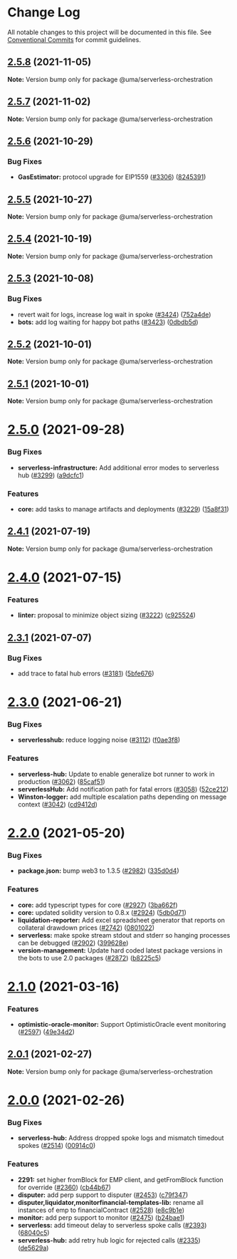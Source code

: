 # Change Log

All notable changes to this project will be documented in this file.
See [Conventional Commits](https://conventionalcommits.org) for commit guidelines.

## [2.5.8](https://github.com/UMAprotocol/protocol/compare/@uma/serverless-orchestration@2.5.7...@uma/serverless-orchestration@2.5.8) (2021-11-05)

**Note:** Version bump only for package @uma/serverless-orchestration

## [2.5.7](https://github.com/UMAprotocol/protocol/compare/@uma/serverless-orchestration@2.5.6...@uma/serverless-orchestration@2.5.7) (2021-11-02)

**Note:** Version bump only for package @uma/serverless-orchestration

## [2.5.6](https://github.com/UMAprotocol/protocol/compare/@uma/serverless-orchestration@2.5.5...@uma/serverless-orchestration@2.5.6) (2021-10-29)

### Bug Fixes

- **GasEstimator:** protocol upgrade for EIP1559 ([#3306](https://github.com/UMAprotocol/protocol/issues/3306)) ([8245391](https://github.com/UMAprotocol/protocol/commit/8245391ee07dca37be3c52a9a9ba47ed4d63f6f7))

## [2.5.5](https://github.com/UMAprotocol/protocol/compare/@uma/serverless-orchestration@2.5.4...@uma/serverless-orchestration@2.5.5) (2021-10-27)

**Note:** Version bump only for package @uma/serverless-orchestration

## [2.5.4](https://github.com/UMAprotocol/protocol/compare/@uma/serverless-orchestration@2.5.3...@uma/serverless-orchestration@2.5.4) (2021-10-19)

**Note:** Version bump only for package @uma/serverless-orchestration

## [2.5.3](https://github.com/UMAprotocol/protocol/compare/@uma/serverless-orchestration@2.5.2...@uma/serverless-orchestration@2.5.3) (2021-10-08)

### Bug Fixes

- revert wait for logs, increase log wait in spoke ([#3424](https://github.com/UMAprotocol/protocol/issues/3424)) ([752a4de](https://github.com/UMAprotocol/protocol/commit/752a4de296ffddf6fd662b0e46ba9b34c1ed0b6f))
- **bots:** add log waiting for happy bot paths ([#3423](https://github.com/UMAprotocol/protocol/issues/3423)) ([0dbdb5d](https://github.com/UMAprotocol/protocol/commit/0dbdb5dbf10987fa51d8f4f4704b70ce48c6a531))

## [2.5.2](https://github.com/UMAprotocol/protocol/compare/@uma/serverless-orchestration@2.5.1...@uma/serverless-orchestration@2.5.2) (2021-10-01)

**Note:** Version bump only for package @uma/serverless-orchestration

## [2.5.1](https://github.com/UMAprotocol/protocol/compare/@uma/serverless-orchestration@2.5.0...@uma/serverless-orchestration@2.5.1) (2021-10-01)

**Note:** Version bump only for package @uma/serverless-orchestration

# [2.5.0](https://github.com/UMAprotocol/protocol/compare/@uma/serverless-orchestration@2.4.1...@uma/serverless-orchestration@2.5.0) (2021-09-28)

### Bug Fixes

- **serverless-infrastructure:** Add additional error modes to serverless hub ([#3299](https://github.com/UMAprotocol/protocol/issues/3299)) ([a9dcfc1](https://github.com/UMAprotocol/protocol/commit/a9dcfc1f0cd3f89a34437c3a2ddc31ee79625ce9))

### Features

- **core:** add tasks to manage artifacts and deployments ([#3229](https://github.com/UMAprotocol/protocol/issues/3229)) ([15a8f31](https://github.com/UMAprotocol/protocol/commit/15a8f31e3d3ce0df9b68b03ae56f8df789ae481a))

## [2.4.1](https://github.com/UMAprotocol/protocol/compare/@uma/serverless-orchestration@2.4.0...@uma/serverless-orchestration@2.4.1) (2021-07-19)

**Note:** Version bump only for package @uma/serverless-orchestration

# [2.4.0](https://github.com/UMAprotocol/protocol/compare/@uma/serverless-orchestration@2.3.1...@uma/serverless-orchestration@2.4.0) (2021-07-15)

### Features

- **linter:** proposal to minimize object sizing ([#3222](https://github.com/UMAprotocol/protocol/issues/3222)) ([c925524](https://github.com/UMAprotocol/protocol/commit/c925524e888f73e1f694c4f9bf4ad1fb31e456bc))

## [2.3.1](https://github.com/UMAprotocol/protocol/compare/@uma/serverless-orchestration@2.3.0...@uma/serverless-orchestration@2.3.1) (2021-07-07)

### Bug Fixes

- add trace to fatal hub errors ([#3181](https://github.com/UMAprotocol/protocol/issues/3181)) ([5bfe676](https://github.com/UMAprotocol/protocol/commit/5bfe6765bb727e2d7fd9c5ac300a1636cc3bcec3))

# [2.3.0](https://github.com/UMAprotocol/protocol/compare/@uma/serverless-orchestration@2.2.0...@uma/serverless-orchestration@2.3.0) (2021-06-21)

### Bug Fixes

- **serverlesshub:** reduce logging noise ([#3112](https://github.com/UMAprotocol/protocol/issues/3112)) ([f0ae3f8](https://github.com/UMAprotocol/protocol/commit/f0ae3f8d08bbcd4f4347480b2667058787985a89))

### Features

- **serverless-hub:** Update to enable generalize bot runner to work in production ([#3062](https://github.com/UMAprotocol/protocol/issues/3062)) ([85caf51](https://github.com/UMAprotocol/protocol/commit/85caf519164aced76b55ab9e65c36a49d1077bb4))
- **serverlessHub:** Add notification path for fatal errors ([#3058](https://github.com/UMAprotocol/protocol/issues/3058)) ([52ce212](https://github.com/UMAprotocol/protocol/commit/52ce2122236eb2176e84b3b5dadfb217c862910b))
- **Winston-logger:** add multiple escalation paths depending on message context ([#3042](https://github.com/UMAprotocol/protocol/issues/3042)) ([cd9412d](https://github.com/UMAprotocol/protocol/commit/cd9412d1bac4c0def413309423fe9ff8e487e4c1))

# [2.2.0](https://github.com/UMAprotocol/protocol/compare/@uma/serverless-orchestration@2.1.0...@uma/serverless-orchestration@2.2.0) (2021-05-20)

### Bug Fixes

- **package.json:** bump web3 to 1.3.5 ([#2982](https://github.com/UMAprotocol/protocol/issues/2982)) ([335d0d4](https://github.com/UMAprotocol/protocol/commit/335d0d47b4e1f90cd77ee28116f6d06da83e8865))

### Features

- **core:** add typescript types for core ([#2927](https://github.com/UMAprotocol/protocol/issues/2927)) ([3ba662f](https://github.com/UMAprotocol/protocol/commit/3ba662f99bb9d1c33b207457ce9fa6cb90336d98))
- **core:** updated solidity version to 0.8.x ([#2924](https://github.com/UMAprotocol/protocol/issues/2924)) ([5db0d71](https://github.com/UMAprotocol/protocol/commit/5db0d7178cd6a3c807db4586eeb22a16229e9213))
- **liquidation-reporter:** Add excel spreadsheet generator that reports on collateral drawdown prices ([#2742](https://github.com/UMAprotocol/protocol/issues/2742)) ([0801022](https://github.com/UMAprotocol/protocol/commit/08010229505a643b048d472d2c409f4e03728487))
- **serverless:** make spoke stream stdout and stderr so hanging processes can be debugged ([#2902](https://github.com/UMAprotocol/protocol/issues/2902)) ([399628e](https://github.com/UMAprotocol/protocol/commit/399628e984296079a8b13a3700a918bea694c639))
- **version-management:** Update hard coded latest package versions in the bots to use 2.0 packages ([#2872](https://github.com/UMAprotocol/protocol/issues/2872)) ([b8225c5](https://github.com/UMAprotocol/protocol/commit/b8225c580ea48f58ef44aa308f966fbed5a99cf3))

# [2.1.0](https://github.com/UMAprotocol/protocol/compare/@uma/serverless-orchestration@2.0.1...@uma/serverless-orchestration@2.1.0) (2021-03-16)

### Features

- **optimistic-oracle-monitor:** Support OptimisticOracle event monitoring ([#2597](https://github.com/UMAprotocol/protocol/issues/2597)) ([49e34d2](https://github.com/UMAprotocol/protocol/commit/49e34d21b465547b271bb6fdfc15537ee9cf196f))

## [2.0.1](https://github.com/UMAprotocol/protocol/compare/@uma/serverless-orchestration@2.0.0...@uma/serverless-orchestration@2.0.1) (2021-02-27)

**Note:** Version bump only for package @uma/serverless-orchestration

# [2.0.0](https://github.com/UMAprotocol/protocol/compare/@uma/serverless-orchestration@1.1.0...@uma/serverless-orchestration@2.0.0) (2021-02-26)

### Bug Fixes

- **serverless-hub:** Address dropped spoke logs and mismatch timedout spokes ([#2514](https://github.com/UMAprotocol/protocol/issues/2514)) ([00914c0](https://github.com/UMAprotocol/protocol/commit/00914c082bb42778c836def883f95fe00f26a229))

### Features

- **2291:** set higher fromBlock for EMP client, and getFromBlock function for override ([#2360](https://github.com/UMAprotocol/protocol/issues/2360)) ([cb44b67](https://github.com/UMAprotocol/protocol/commit/cb44b67829c5887b10214405db00c19a91b89616))
- **disputer:** add perp support to disputer ([#2453](https://github.com/UMAprotocol/protocol/issues/2453)) ([c79f347](https://github.com/UMAprotocol/protocol/commit/c79f3476fee07736257582f7d92eb7c95932c300))
- **disputer,liquidator,monitorfinancial-templates-lib:** rename all instances of emp to financialContract ([#2528](https://github.com/UMAprotocol/protocol/issues/2528)) ([e8c9b1e](https://github.com/UMAprotocol/protocol/commit/e8c9b1e06f1b88fbeea02858b5f5974f29a0d4a8))
- **monitor:** add perp support to monitor ([#2475](https://github.com/UMAprotocol/protocol/issues/2475)) ([b24bae1](https://github.com/UMAprotocol/protocol/commit/b24bae1fc3aabb6b163043447dd9c5baa1d156b8))
- **serverless:** add timeout delay to serverless spoke calls ([#2393](https://github.com/UMAprotocol/protocol/issues/2393)) ([68040c5](https://github.com/UMAprotocol/protocol/commit/68040c52c7aaff09223bc5b83e04ef8f2cc45b71))
- **serverless-hub:** add retry hub logic for rejected calls ([#2335](https://github.com/UMAprotocol/protocol/issues/2335)) ([de5629a](https://github.com/UMAprotocol/protocol/commit/de5629a8d16e64c3879d1d3b4c3472c64f4d9089))
